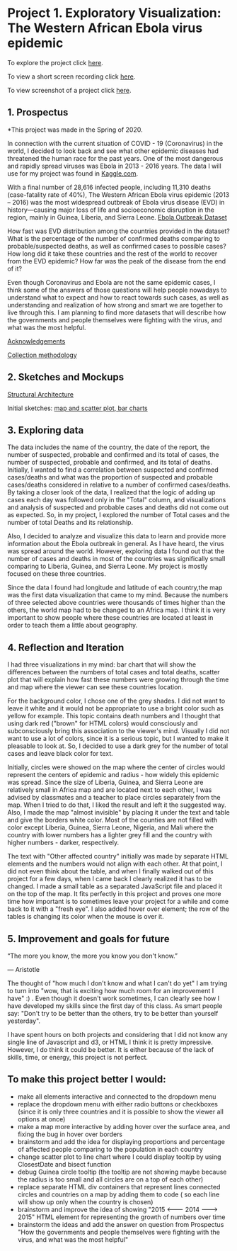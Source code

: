 # Project 1. Exploratory Visualization: The Western African Ebola virus epidemic

To explore the project click [here](https://nchikurova.github.io/Interactive-Data-Vis-Portfolio/exploratory_project/).

To view a short screen recording click [here](https://github.com/nchikurova/Interactive-Data-Vis-Portfolio/blob/master/lib/sketches/project_1.mov).

To view screenshot of a project click [here](https://github.com/nchikurova/Interactive-Data-Vis-Portfolio/blob/master/lib/sketches/project_1_pic.png).

## 1. Prospectus

*This project was made in the Spring of 2020.

In connection with the current situation of COVID - 19 (Coronavirus) in the world, I decided to look back and see what other epidemic diseases had threatened the human race for the past years. One of the most dangerous and rapidly spread viruses was Ebola in 2013 - 2016 years. The data I will use for my project was found in [Kaggle.com](https://www.kaggle.com). 

With a final number of 28,616 infected people, including 11,310 deaths (case-fatality rate of 40%), The Western African Ebola virus epidemic (2013 – 2016) was the most widespread outbreak of Ebola virus disease (EVD) in history—causing major loss of life and socioeconomic disruption in the region, mainly in Guinea, Liberia, and Sierra Leone. [Ebola Outbreak Dataset](https://www.kaggle.com/imdevskp/ebola-outbreak-20142016-complete-dataset)

How fast was EVD distribution among the countries provided in the dataset? What is the percentage of the number of confirmed deaths comparing to probable/suspected deaths, as well as confirmed cases to possible cases? How long did it take these countries and the rest of the world to recover from the EVD epidemic? How far was the peak of the disease from the end of it?

Even though Coronavirus and Ebola are not the same epidemic cases, I think some of the answers of those questions will help people nowadays to understand what to expect and how to react towards such cases, as well as understanding and realization of how strong and smart we are together to live through this. 
I am planning to find more datasets that will describe how the governments and people themselves were fighting with the virus, and what was the most helpful.

[Acknowledgements](https://www.who.int/csr/don/archive/disease/ebola/en/)

[Collection methodology](https://github.com/imdevskp/ebola_outbreak_dataset)

## 2. Sketches and Mockups

[Structural Architecture](https://github.com/nchikurova/Interactive-Data-Vis-Portfolio/blob/master/lib/sketches/arch_diagram_project1.png)

Initial sketches: [map and scatter plot](https://github.com/nchikurova/Interactive-Data-Vis-Portfolio/blob/master/lib/sketches/IMG_7447.jpeg),[ bar charts](https://github.com/nchikurova/Interactive-Data-Vis-Portfolio/blob/master/lib/sketches/IMG_7448.jpeg)

## 3. Exploring data

The data includes the name of the country, the date of the report, the number of suspected, probable and confirmed and its total of cases, the number of suspected, probable and confirmed, and its total of deaths. Initially, I wanted to find a correlation between suspected and confirmed cases/deaths and what was the proportion of suspected and probable cases/deaths considered in relative to a number of confirmed cases/deaths. By taking a closer look of the data, I realized that the logic of adding up cases each day was followed only in the "Total" column, and visualizations and analysis of suspected and probable cases and deaths did not come out as expected. So, in my project, I explored the number of Total cases and the number of total Deaths and its relationship.

Also, I decided to analyze and visualize this data to learn and provide more information about the Ebola outbreak in general. As I have heard, the virus was spread around the world. However, exploring data I found out that the number of cases and deaths in most of the countries was significally small comparing to Liberia, Guinea, and Sierra Leone. My project is mostly focused on these three countries.

Since the data I found had longitude and latitude of each country,the map was the first data visualization that came to my mind. Because the numbers of three selected above countries were thousands of times higher than the others, the world map had to be changed to an Africa map. I think it is very important to show people where these countries are located at least in order to teach them a little about geography.

## 4. Reflection and Iteration

I had three visualizations in my mind: bar chart that will show the differences between the numbers of total cases and total deaths, scatter plot that will explain how fast these numbers were growing through the time and map where the viewer can see these countries location. 

For the background color, I chose one of the grey shades. I did not want to leave it white and it would not be appropriate to use a bright color such as yellow for example. This topic contains death numbers and I thought that using dark red ("brown" for HTML colors) would consciously and subconsciously bring this association to the viewer's mind. Visually I did not want to use a lot of colors, since it is a serious topic, but I wanted to make it pleasable to look at. So, I decided to use a dark grey for the number of total cases and leave black color for text.

Initially, circles were showed on the map where the center of circles would represent the centers of epidemic and radius - how widely this epidemic was spread. Since the size of Liberia, Guinea, and Sierra Leone are relatively small in Africa map and are located next to each other, I was advised by classmates and a teacher to place circles separately from the map. When I tried to do that, I liked the result and left it the suggested way. Also, I made the map "almost invisible" by placing it under the text and table and give the borders white color. Most of the counties are not filled with color except Liberia, Guinea, Sierra Leone, Nigeria, and Mali where the country with lower numbers has a lighter grey fill and the country with higher numbers - darker, respectively.

The text with "Other affected country" initially was made by separate HTML elements and the numbers would not align with each other. At that point, I did not even think about the table, and when I finally walked out of this project for a few days, when I came back I clearly realized it has to be changed. I made a small table as a separated JavaScript file and placed it on the top of the map. It fits perfectly in this project and proves one more time how important is to sometimes leave your project for a while and come back to it with a "fresh eye". I also added hover over element; the row of the tables is changing its color when the mouse is over it.

## 5. Improvement and goals for future

“The more you know, the more you know you don't know.”

― Aristotle

The thought of "how much I don't know and what I can't do yet" I am trying to turn into "wow, that is exciting how much room for an improvement I have" :) . Even though it doesn't work sometimes, I can clearly see how I have developed my skills since the first day of this class. As smart people say: "Don't try to be better than the others, try to be better than yourself yesterday".

I have spent hours on both projects and considering that I did not know any single line of Javascript and d3, or HTML I think it is pretty impressive. However, I do think it could be better. It is either because of the lack of skills, time, or energy, this project is not perfect. 

## To make this project better I would:

- make all elements interactive and connected to the dropdown menu
- replace the dropdown menu with either radio buttons or checkboxes (since it is only three countries and it is possible to show the viewer all options at once)
- make a map more interactive by adding hover over the surface area, and fixing the bug in hover over borders
- brainstorm and add the idea for displaying proportions and percentage of affected people comparing to the population in each country
- change scatter plot to line chart where I could display tooltip by using ClosestDate and bisect function
- debug Guinea circle tooltip (the tooltip are not showing maybe because the radius is too small and all circles are on a top of each other)
- replace separate HTML div containers that represent lines connected circles and countries on a map by adding them to code ( so each line will show up only when the country is chosen)
- brainstorm and improve the idea of showing "2015 <--- 2014 ---> 2015" HTML element for representing the growth of numbers over time
- brainstorm the ideas and add the answer on question from Prospectus "How the governments and people themselves were fighting with the virus, and what was the most helpful"
